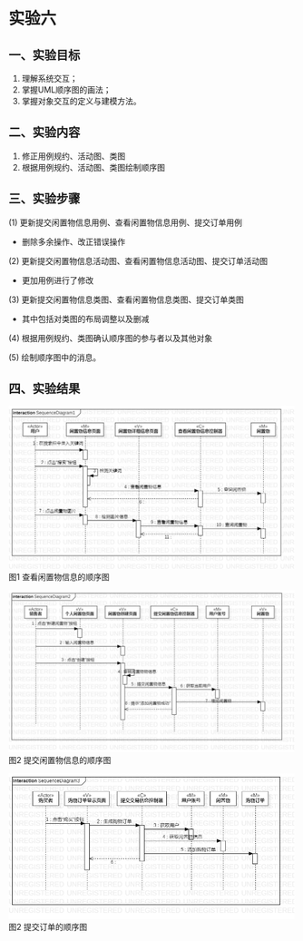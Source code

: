 # 实验六

## 一、实验目标

1. 理解系统交互；
2. 掌握UML顺序图的画法；
3. 掌握对象交互的定义与建模方法。

## 二、实验内容

1. 修正用例规约、活动图、类图
2. 根据用例规约、活动图、类图绘制顺序图

## 三、实验步骤

(1) 更新提交闲置物信息用例、查看闲置物信息用例、提交订单用例
- 删除多余操作、改正错误操作

(2) 更新提交闲置物信息活动图、查看闲置物信息活动图、提交订单活动图
- 更加用例进行了修改

(3) 更新提交闲置物信息类图、查看闲置物信息类图、提交订单类图
- 其中包括对类图的布局调整以及删减

(4) 根据用例规约、类图确认顺序图的参与者以及其他对象

(5) 绘制顺序图中的消息。 


## 四、实验结果

![顺序图](./SequenceDiagram1.jpg)  
图1  查看闲置物信息的顺序图

![顺序图](./SequenceDiagram2.jpg)  
图2  提交闲置物信息的顺序图

![顺序图](./SequenceDiagram3.jpg)  
图2  提交订单的顺序图
